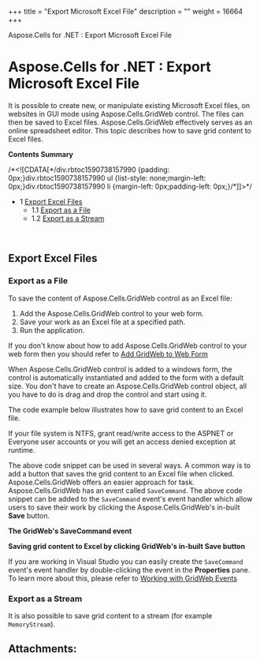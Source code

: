 +++
title = "Export Microsoft Excel File" 
description = "" 
weight = 16664 
+++

Aspose.Cells for .NET : Export Microsoft Excel File  

# Aspose.Cells for .NET : Export Microsoft Excel File


It is possible to create new, or manipulate existing Microsoft Excel files, on websites in GUI mode using Aspose.Cells.GridWeb control. The files can then be saved to Excel files. Aspose.Cells.GridWeb effectively serves as an online spreadsheet editor. This topic describes how to save grid content to Excel files.

**Contents Summary**

/\*<!\[CDATA\[\*/div.rbtoc1590738157990 {padding: 0px;}div.rbtoc1590738157990 ul {list-style: none;margin-left: 0px;}div.rbtoc1590738157990 li {margin-left: 0px;padding-left: 0px;}/\*\]\]>\*/

*   1 [Export Excel Files](#ExportMicrosoftExcelFile-ExportExcelFiles)
    *   1.1 [Export as a File](#ExportMicrosoftExcelFile-ExportasaFile)
    *   1.2 [Export as a Stream](#ExportMicrosoftExcelFile-ExportasaStream)

 

## Export Excel Files

### Export as a File

To save the content of Aspose.Cells.GridWeb control as an Excel file:

1.  Add the Aspose.Cells.GridWeb control to your web form.
2.  Save your work as an Excel file at a specified path.
3.  Run the application.

If you don't know about how to add Aspose.Cells.GridWeb control to your web form then you should refer to [Add GridWeb to Web Form](http://localhost:1313/cellsnet/developerguide/asposecellsgridweb/workingwithgridweb/add+gridweb+to+web+form)

When Aspose.Cells.GridWeb control is added to a windows form, the control is automatically instantiated and added to the form with a default size. You don't have to create an Aspose.Cells.GridWeb control object, all you have to do is drag and drop the control and start using it.

The code example below illustrates how to save grid content to an Excel file.

If your file system is NTFS, grant read/write access to the ASPNET or Everyone user accounts or you will get an access denied exception at runtime.

The above code snippet can be used in several ways. A common way is to add a button that saves the grid content to an Excel file when clicked. Aspose.Cells.GridWeb offers an easier approach for task. Aspose.Cells.GridWeb has an event called `SaveCommand`. The above code snippet can be added to the `SaveCommand` event's event handler which allow users to save their work by clicking the Aspose.Cells.GridWeb's in-built **Save** button.

**The GridWeb's SaveCommand event**  

**Saving grid content to Excel by clicking GridWeb's in-built Save button**  

If you are working in Visual Studio you can easily create the `SaveCommand` event's event handler by double-clicking the event in the **Properties** pane. To learn more about this, please refer to [Working with GridWeb Events](http://localhost:1313/cellsnet/developerguide/asposecellsgridweb/workingwithgridweb/working+with+gridweb+events)

### Export as a Stream

It is also possible to save grid content to a stream (for example `MemoryStream`).

## Attachments:



